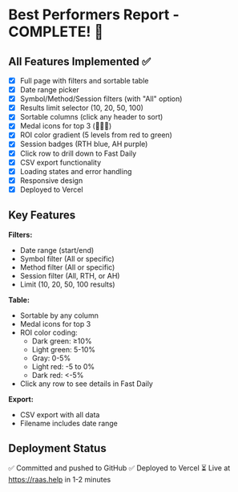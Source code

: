# Best Performers Report - COMPLETE! 🎉

## All Features Implemented ✅
- [x] Full page with filters and sortable table
- [x] Date range picker
- [x] Symbol/Method/Session filters (with "All" option)
- [x] Results limit selector (10, 20, 50, 100)
- [x] Sortable columns (click any header to sort)
- [x] Medal icons for top 3 (🥇🥈🥉)
- [x] ROI color gradient (5 levels from red to green)
- [x] Session badges (RTH blue, AH purple)
- [x] Click row to drill down to Fast Daily
- [x] CSV export functionality
- [x] Loading states and error handling
- [x] Responsive design
- [x] Deployed to Vercel

## Key Features
**Filters:**
- Date range (start/end)
- Symbol filter (All or specific)
- Method filter (All or specific)
- Session filter (All, RTH, or AH)
- Limit (10, 20, 50, 100 results)

**Table:**
- Sortable by any column
- Medal icons for top 3
- ROI color coding:
  - Dark green: ≥10%
  - Light green: 5-10%
  - Gray: 0-5%
  - Light red: -5 to 0%
  - Dark red: <-5%
- Click any row to see details in Fast Daily

**Export:**
- CSV export with all data
- Filename includes date range

## Deployment Status
✅ Committed and pushed to GitHub
✅ Deployed to Vercel
⏳ Live at https://raas.help in 1-2 minutes